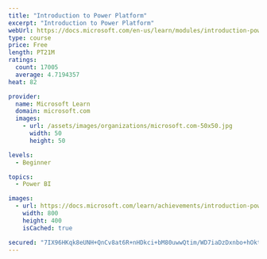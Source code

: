 ```yaml
---
title: "Introduction to Power Platform"
excerpt: "Introduction to Power Platform"
webUrl: https://docs.microsoft.com/en-us/learn/modules/introduction-power-platform/
type: course
price: Free
length: PT21M
ratings:
  count: 17005
  average: 4.7194357
heat: 82

provider:
  name: Microsoft Learn
  domain: microsoft.com
  images:
    - url: /assets/images/organizations/microsoft.com-50x50.jpg
      width: 50
      height: 50

levels:
  - Beginner

topics:
  - Power BI

images:
  - url: https://docs.microsoft.com/learn/achievements/introduction-power-platform-social.png
    width: 800
    height: 400
    isCached: true

secured: "7IX96HKqk8eUNH+QnCv8at6R+nHDkci+bM80uwwQtim/WD7iaDzDxnbo+hOktCbdM/jFEy8XHIzZ9ZY9VVnvLyGExMSd9ZA3+VfAubeilem/a7ixG6UkQeZqr4Jzhk9x/n4lAxqWXYmbfwrCYF2kqtc7rdH1Kil16gyOrx6H66Tpq+B1BwCW9BDcQgOnJ/uf+TrobTc7AL7jDAmEEQAfifVsxflAwLbtKoY/pPHoa7HVnh7rw+VT3Pf6kDTSbS0AtVqEaDtk6SvZ9tA6y99XwloPmn41RJU0d4u45LdoVvVBtyXUYhU2s9u+BHBsSoptXEDqIemKJsrIjbYw6V1QRdpnDbY+BQLdtOvvdCAwfn6o+vg0LFQPwE6+o+eglXTHqCyUzoGmZH9l/DRWO67hopEcApNZDq1yyMXZ2WNZmNx6W58b2oMKvhFxOBZVYALD;vhzLcQuif/7/nNPuoSfPXg=="
---
```



